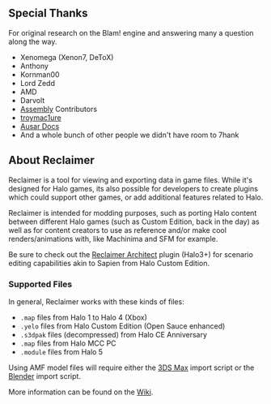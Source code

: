 ## Special Thanks
For original research on the Blam! engine and answering many a question along the way.
- Xenomega (Xenon7, DeToX)
- Anthony
- Kornman00
- Lord Zedd
- AMD
- Darvolt
- [Assembly](https://github.com/XboxChaos/Assembly "Assembly") Contributors
- [troymac1ure](https://github.com/troymac1ure/Entity "troymac1ure")
- [Ausar Docs](https://github.com/ElDewrito/AusarDocs "Ausar Docs")
- And a whole bunch of other people we didn't have room to 7hank

## About Reclaimer
Reclaimer is a tool for viewing and exporting data in game files. While it's designed for Halo games, its also possible for developers to create plugins which could support other games, or add additional features related to Halo.

Reclaimer is intended for modding purposes, such as porting Halo content between different Halo games (such as Custom Edition, back in the day) as well as for content creators to use as reference and/or make cool renders/animations with, like Machinima and SFM for example.

Be sure to check out the [Reclaimer Architect](https://github.com/Gravemind2401/Reclaimer.Architect "Reclaimer Architect") plugin (Halo3+) for scenario editing capabilities akin to Sapien from Halo Custom Edition.

### Supported Files
In general, Reclaimer works with these kinds of files:
- `.map` files from Halo 1 to Halo 4 (Xbox)
- `.yelo`  files from Halo Custom Edition (Open Sauce enhanced)
- `.s3dpak` files (decompressed) from Halo CE Anniversary
- `.map` files from Halo MCC PC
- `.module` files from Halo 5

Using AMF model files will require either the [3DS Max](https://github.com/Gravemind2401/Reclaimer/blob/master/Reclaimer.Blam/Resources/3dsMax%20AMF2.ms "3DS Max") import script or the [Blender](https://github.com/Gravemind2401/Reclaimer/blob/master/Reclaimer.Blam/Resources/Blender%20AMF2.py "Blender") import script.

More information can be found on the [Wiki](https://github.com/Gravemind2401/Reclaimer/wiki "Wiki").
